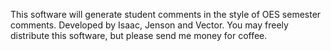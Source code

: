 This software will generate student comments in the style of OES semester comments.
Developed by Isaac, Jenson and Vector.
You may freely distribute this software, but please send me money for coffee.

